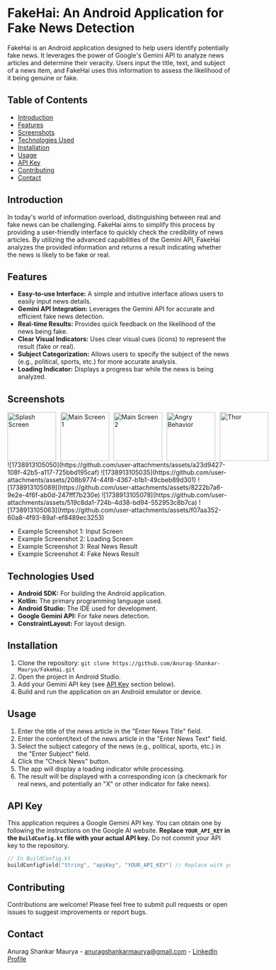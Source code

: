 # FakeHai: An Android Application for Fake News Detection

FakeHai is an Android application designed to help users identify potentially fake news.  It leverages the power of Google's Gemini API to analyze news articles and determine their veracity.  Users input the title, text, and subject of a news item, and FakeHai uses this information to assess the likelihood of it being genuine or fake.

## Table of Contents

- [Introduction](#introduction)
- [Features](#features)
- [Screenshots](#screenshots)
- [Technologies Used](#technologies-used)
- [Installation](#installation)
- [Usage](#usage)
- [API Key](#api-key)
- [Contributing](#contributing)
- [Contact](#contact)

## Introduction

In today's world of information overload, distinguishing between real and fake news can be challenging. FakeHai aims to simplify this process by providing a user-friendly interface to quickly check the credibility of news articles.  By utilizing the advanced capabilities of the Gemini API, FakeHai analyzes the provided information and returns a result indicating whether the news is likely to be fake or real.

## Features

- **Easy-to-use Interface:**  A simple and intuitive interface allows users to easily input news details.
- **Gemini API Integration:** Leverages the Gemini API for accurate and efficient fake news detection.
- **Real-time Results:** Provides quick feedback on the likelihood of the news being fake.
- **Clear Visual Indicators:** Uses clear visual cues (icons) to represent the result (fake or real).
- **Subject Categorization:** Allows users to specify the subject of the news (e.g., political, sports, etc.) for more accurate analysis.
- **Loading Indicator:**  Displays a progress bar while the news is being analyzed.

## Screenshots
<div style="display: flex; flex-wrap: nowrap; gap: 10px; justify-content: space-evenly;">

<img src="https://github.com/user-attachments/assets/a23d9427-108f-42b5-a117-725bbd195caf" alt="Splash Screen" width="110">
<img src="https://github.com/user-attachments/assets/208b9774-44f8-4367-b1b1-49cbeb89d301" alt="Main Screen 1" width="110">
<img src="https://github.com/user-attachments/assets/8222b7a6-9e2e-4f6f-ab0d-247fff7b230e" alt="Main Screen 2" width="110">
<img src="https://github.com/user-attachments/assets/519c8da1-724b-4d38-bd94-552953c8b7ca" alt="Angry Behavior" width="110">
<img src="https://github.com/user-attachments/assets/f07aa352-60a8-4f93-89af-ef8489ec3253" alt="Thor" width="110">
</div>
![1738913105050](https://github.com/user-attachments/assets/a23d9427-108f-42b5-a117-725bbd195caf) ![1738913105035](https://github.com/user-attachments/assets/208b9774-44f8-4367-b1b1-49cbeb89d301) ![1738913105089](https://github.com/user-attachments/assets/8222b7a6-9e2e-4f6f-ab0d-247fff7b230e) ![1738913105078](https://github.com/user-attachments/assets/519c8da1-724b-4d38-bd94-552953c8b7ca) ![1738913105063](https://github.com/user-attachments/assets/f07aa352-60a8-4f93-89af-ef8489ec3253)

* Example Screenshot 1: Input Screen
* Example Screenshot 2: Loading Screen
* Example Screenshot 3: Real News Result
* Example Screenshot 4: Fake News Result

  

## Technologies Used

- **Android SDK:**  For building the Android application.
- **Kotlin:**  The primary programming language used.
- **Android Studio:**  The IDE used for development.
- **Google Gemini API:**  For fake news detection.
- **ConstraintLayout:** For layout design.

## Installation

1. Clone the repository: `git clone https://github.com/Anurag-Shankar-Maurya/FakeHai.git`
2. Open the project in Android Studio.
3. Add your Gemini API key (see [API Key](#api-key) section below).
4. Build and run the application on an Android emulator or device.

## Usage

1. Enter the title of the news article in the "Enter News Title" field.
2. Enter the content/text of the news article in the "Enter News Text" field.
3. Select the subject category of the news (e.g., political, sports, etc.) in the "Enter Subject" field.
4. Click the "Check News" button.
5. The app will display a loading indicator while processing.
6. The result will be displayed with a corresponding icon (a checkmark for real news, and potentially an "X" or other indicator for fake news).

## API Key

This application requires a Google Gemini API key.  You can obtain one by following the instructions on the Google AI website.  **Replace `YOUR_API_KEY` in the `BuildConfig.kt` file with your actual API key.**  Do not commit your API key to the repository.

```kotlin
// In BuildConfig.kt
buildConfigField("String", "apiKey", "YOUR_API_KEY") // Replace with your actual key
```

## Contributing

Contributions are welcome!  Please feel free to submit pull requests or open issues to suggest improvements or report bugs.

## Contact

Anurag Shankar Maurya - [anuragshankarmaurya@gmail.com](anuragshankarmaurya@gmail.com) - [LinkedIn Profile](https://www.linkedin.com/in/anurag-shankar-maurya/)
